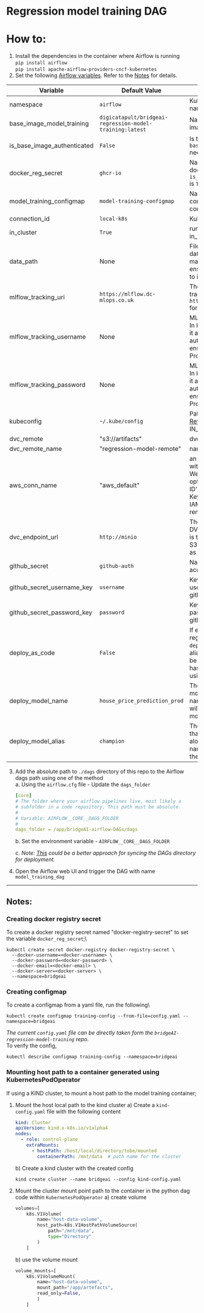# Regression model training DAG

# How to:
1. Install the dependencies in the container where Airflow is running\
    `pip install airflow`\
    `pip install apache-airflow-providers-cncf-kubernetes`
2. Set the following [Airflow variables](https://airflow.apache.org/docs/apache-airflow/stable/howto/variable.html). Refer to the [Notes](#notes) for details.

| Variable                    | Default Value                                            | Description                                                                                                                                                                                          |
|-----------------------------|----------------------------------------------------------|------------------------------------------------------------------------------------------------------------------------------------------------------------------------------------------------------|
| namespace                   | `airflow`                                                | Kubernetes cluster namespace                                                                                                                                                                         |
| base_image_model_training   | `digicatapult/bridgeai-regression-model-training:latest` | Name of the model training image                                                                                                                                                                     |
| is_base_image_authenticated | `False`                                                  | Is the base image `base_image_model_training` needs authentication to pull?                                                                                                                          |
| docker_reg_secret           | `ghcr-io`                                                | Name of the secret for the docker registry pull if `is_base_image_authenticated` is `True`                                                                                                           |
| model_training_configmap    | `model-training-configmap`                               | Name of the configmap containing the model training config                                                                                                                                           |
| connection_id               | `local-k8s`                                              | Kubernetes connection id                                                                                                                                                                             |
| in_cluster                  | `True`                                                   | run kubernetes client with in_cluster configuration                                                                                                                                                  |
| data_path                   | None                                                     | File path to the raw data CSV data used for training. You may need to mount the and ensure the Pod has access to it.                                                                                 |
| mlflow_tracking_uri         | `https://mlflow.dc-mlops.co.uk`                          | The URI for the MLFlow tracking server. Use `http://mlflow-tracking:80` for kind cluster.                                                                                                            |
| mlflow_tracking_username    | None                                                     | MLFlow tracking username. In kind cluster no need to set it as there is no authentication needed, but ensure that you set it on Production cluster.                                                  | 
| mlflow_tracking_password    | None                                                     | MLFlow tracking password. In kind cluster no need to set it as there is no authentication needed, but ensure that you set it on Production cluster.                                                  |
| kubeconfig                  | `~/.kube/config`                                         | Path to the Kubeconfig file - [Reference](https://airflow.apache.org/docs/apache-airflow-providers-cncf-kubernetes/stable/operators.html#id3). Only used if IN_CLUSTER is False                      |
| dvc_remote                  | "s3://artifacts"                                         | dvc remote                                                                                                                                                                                           |
| dvc_remote_name             | "regression-model-remote"                                | name for dvc remote                                                                                                                                                                                  |
| aws_conn_name               | "aws_default"                                            | an AWS connection created with connection type: 'AWS Web Services', and an optional 'AWS Access Key ID' and 'AWS Secret Access Key' (not needed when using IAM based access to dvc remote).          |
| dvc_endpoint_url            | `http://minio`                                           | The URL endpoint for the DVC storage backend. This is typically the URL of an S3-compatible service, such as MinIO                                                                                   |
| github_secret               | `github-auth`                                            | Name of the secret for git access                                                                                                                                                                    |
| github_secret_username_key  | `username`                                               | Key corresponding to the git username in the above github_secret                                                                                                                                     |
| github_secret_password_key  | `password`                                               | Key corresponding to the git password in the above github_secret                                                                                                                                     |
| deploy_as_code              | `False`                                                  | If enabled, the model will be registered with the specified `deploy_model_name` and the alias `deploy_model_alias` will be added to it. If disabled, it has to be done manually using the MLFlow UI. |
| deploy_model_name           | `house_price_prediction_prod`                            | The name with which the model will be registered. This name combined with alias will be used to deploy the model.                                                                                    |
| deploy_model_alias          | `champion`                                               | The alias for the new model that got registered. This alias along with the registered name will be used to deploy the model.                                                                         |



3. Add the absolute path to `./dags` directory of this repo to the Airflow dags path using one of the method\
    a. Using the `airflow.cfg` file - Update the `dags_folder`
    ```yaml
    [core]
    # The folder where your airflow pipelines live, most likely a
    # subfolder in a code repository. This path must be absolute.
    #
    # Variable: AIRFLOW__CORE__DAGS_FOLDER
    #
    dags_folder = /app/bridgeAI-airflow-DAGs/dags
    ```
    b. Set the environment variable - `AIRFLOW__CORE__DAGS_FOLDER`

    c. *Note: [This](https://airflow.apache.org/docs/helm-chart/stable/manage-dags-files.html#mounting-dags-using-git-sync-sidecar-with-persistence-enabled) could be a better approach for syncing the DAGs directory for deployment.*

4. Open the Airflow web UI and trigger the DAG with name `model_training_dag`

---
## Notes:

### Creating docker registry secret
To create a docker registry secret named "docker-registry-secret" to set the variable `docker_reg_secret`;\
```shell
kubectl create secret docker-registry docker-registry-secret \
  --docker-username=<docker-username> \
  --docker-password=<docker-password> \
  --docker-email=<docker-email> \
  --docker-server=<docker-server> \
  --namespace=bridgeai
```
### Creating configmap
To create a configmap from a yaml file, run the following\
```shell
kubectl create configmap training-config --from-file=config.yaml --namespace=bridgeai
```
*The current `config.yaml` file can be directly taken form the
`bridgeAI-regression-model-training` repo.*\
To verify the config,
```shell
kubectl describe configmap training-config --namespace=bridgeai
````

### Mounting host path to a container generated using KubernetesPodOperator 

If using a KIND cluster, to mount a host path to the model training container;
1. Mount the host local path to the kind cluster
    a) Create a `kind-config.yaml` file with the following content
    ```yaml
    kind: Cluster
    apiVersion: kind.x-k8s.io/v1alpha4
    nodes:
      - role: control-plane
        extraMounts:
          - hostPath: /host/local/directory/tobe/mounted
            containerPath: /mnt/data  # path name for the cluster
    ```
    b) Create a kind cluster with the created config
    ```shell
   kind create cluster --name bridgeai --config kind-config.yaml
    ```
2. Mount the cluster mount point path to the container in the python dag code within `KubernetesPodOperator`
    a) create volume
    ```python
    volumes=[
        k8s.V1Volume(
            name="host-data-volume",
            host_path=k8s.V1HostPathVolumeSource(
                path="/mnt/data",
                type="Directory"
            )
        ]
    ```
    b)  use the volume mount
    ```python
    volume_mounts=[
        k8s.V1VolumeMount(
            name="host-data-volume",
            mount_path="/app/artefacts",
            read_only=False,
            )
        ]
    ```

